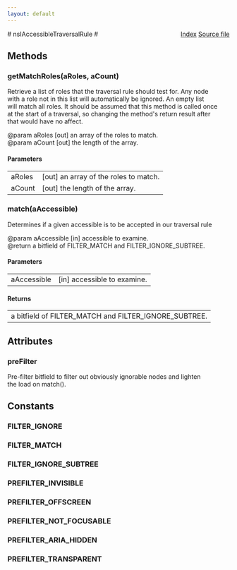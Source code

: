 ```yaml
---
layout: default
---
```

<div class='links' style='float:right'><a href="../index.html">Index</a>
<a href="http://dxr.mozilla.org/mozilla-central/source/accessible/interfaces/nsIAccessiblePivot.idl">Source file</a>
</div>
# nsIAccessibleTraversalRule #

## Methods ##

### getMatchRoles(aRoles, aCount) ###
  
Retrieve a list of roles that the traversal rule should test for. Any node  
with a role not in this list will automatically be ignored. An empty list  
will match all roles. It should be assumed that this method is called once  
at the start of a traversal, so changing the method's return result after  
that would have no affect.  
  
@param aRoles [out] an array of the roles to match.  
@param aCount [out] the length of the array.  
  

#### Parameters ####

<table>

<tr>
<td>aRoles</td>
<td>[out] an array of the roles to match.  
</td>
</tr>

<tr>
<td>aCount</td>
<td>[out] the length of the array.  
</td>
</tr>

</table>

### match(aAccessible) ###
  
Determines if a given accessible is to be accepted in our traversal rule  
  
@param aAccessible [in] accessible to examine.  
@return a bitfield of FILTER_MATCH and FILTER_IGNORE_SUBTREE.  
  

#### Parameters ####

<table>

<tr>
<td>aAccessible</td>
<td>[in] accessible to examine.  
</td>
</tr>

</table>

#### Returns ####

<table>

<tr>
<td>a bitfield of FILTER_MATCH and FILTER_IGNORE_SUBTREE.  
</td>
</tr>

</table>

## Attributes ##

### preFilter ###
  
Pre-filter bitfield to filter out obviously ignorable nodes and lighten  
the load on match().  
  

## Constants ##

### FILTER_IGNORE ###

### FILTER_MATCH ###

### FILTER_IGNORE_SUBTREE ###

### PREFILTER_INVISIBLE ###

### PREFILTER_OFFSCREEN ###

### PREFILTER_NOT_FOCUSABLE ###

### PREFILTER_ARIA_HIDDEN ###

### PREFILTER_TRANSPARENT ###
